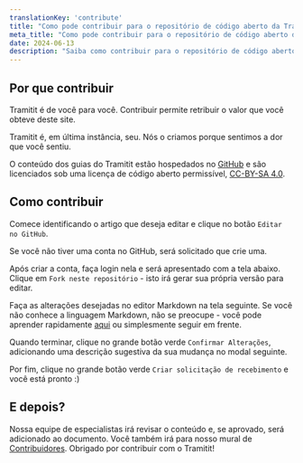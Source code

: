 ```yaml
---
translationKey: 'contribute'
title: "Como pode contribuir para o repositório de código aberto da Tramitit"
meta_title: "Como pode contribuir para o repositório de código aberto da Tramitit"
date: 2024-06-13
description: "Saiba como contribuir para o repositório de código aberto da Tramitit utilizando os mecanismos de commit e pull request do GitHub"
---
```


## Por que contribuir

Tramitit é de você para você. Contribuir permite retribuir o valor que você obteve deste site.

Tramitit é, em última instância, seu. Nós o criamos porque sentimos a dor que você sentiu.

O conteúdo dos guias do Tramitit estão hospedados no [GitHub](https://github.com/tramitit/guides) e são licenciados sob uma licença de código aberto permissível, [CC-BY-SA 4.0](https://creativecommons.org/licenses/by-sa/4.0/).

## Como contribuir

Comece identificando o artigo que deseja editar e clique no botão `Editar no GitHub`.

Se você não tiver uma conta no GitHub, será solicitado que crie uma.

Após criar a conta, faça login nela e será apresentado com a tela abaixo. Clique em `Fork neste repositório` - isto irá gerar sua própria versão para editar.

Faça as alterações desejadas no editor Markdown na tela seguinte. Se você não conhece a linguagem Markdown, não se preocupe - você pode aprender rapidamente [aqui](https://docs.github.com/en/get-started/writing-on-github/getting-started-with-writing-and-formatting-on-github/basic-writing-and-formatting-syntax) ou simplesmente seguir em frente.

Quando terminar, clique no grande botão verde `Confirmar Alterações`, adicionando uma descrição sugestiva da sua mudança no modal seguinte.

Por fim, clique no grande botão verde `Criar solicitação de recebimento` e você está pronto :)

## E depois?

Nossa equipe de especialistas irá revisar o conteúdo e, se aprovado, será adicionado ao documento. Você também irá para nosso mural de [Contribuidores](/authors/). Obrigado por contribuir com o Tramitit!
